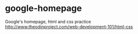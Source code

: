 # google-homepage
Google's homepage, html and css practice
http://www.theodinproject.com/web-development-101/html-css